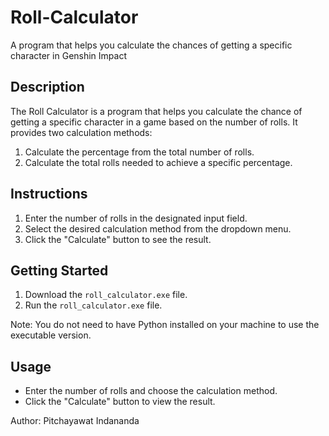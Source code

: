 # Roll-Calculator
A program that helps you calculate the chances of getting a specific character in Genshin Impact

## Description
The Roll Calculator is a program that helps you calculate the chance of getting a specific character in a game based on the number of rolls. It provides two calculation methods: 
1. Calculate the percentage from the total number of rolls.
2. Calculate the total rolls needed to achieve a specific percentage.

## Instructions
1. Enter the number of rolls in the designated input field.
2. Select the desired calculation method from the dropdown menu.
3. Click the "Calculate" button to see the result.

## Getting Started
1. Download the `roll_calculator.exe` file.
2. Run the `roll_calculator.exe` file.

Note: You do not need to have Python installed on your machine to use the executable version.

## Usage
- Enter the number of rolls and choose the calculation method.
- Click the "Calculate" button to view the result.

Author: Pitchayawat Indananda


